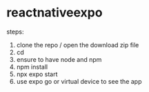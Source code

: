 # reactnativeexpo

steps:
1. clone the repo / open the download zip file
2. cd <project folder name>
3. ensure to have node and npm
4. npm install
5. npx expo start
6. use expo go or virtual device to see the app
